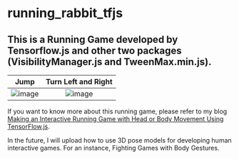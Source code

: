 # running_rabbit_tfjs


## This is a Running Game developed by Tensorflow.js and other two packages (VisibilityManager.js and TweenMax.min.js). 

| Jump | Turn Left and Right | 
| :-:   | :-:      | 
|  ![image](https://github.com/ChengKang520/running_rabbit_tfjs/blob/main/RuningRabbit_jump.gif?raw=true)   |  ![image](https://github.com/ChengKang520/running_rabbit_tfjs/blob/main/RuningRabbit_left_right.gif?raw=true)      | 


If you want to know more about this running game, please refer to my blog [Making an Interactive Running Game with Head or Body Movement Using TensorFlow.js](https://chengkang520.github.io/article/tfjs_runing_rabbit/).

In the future, I will upload how to use 3D pose models for developing human interactive games. For an instance, Fighting Games with Body Gestures.
